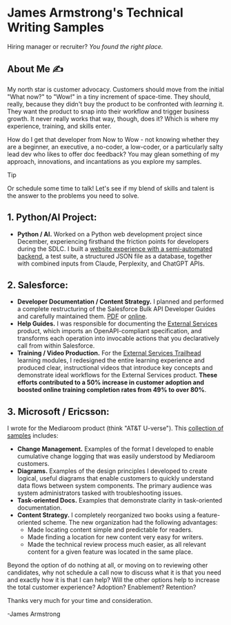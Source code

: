 # James Armstrong's Technical Writing Samples 

Hiring manager or recruiter? _You found the right place._ 

## About Me ✍️
My north star is customer advocacy. Customers should move from the initial "What now?" to "Wow!" in a tiny increment of space-time. They should, really, because they didn't buy the product to be confronted with _learning_ it. They want the product to snap into their workflow and trigger business growth. It never really works that way, though, does it? Which is where my experience, training, and skills enter.

How do I get that developer from Now to Wow - not knowing whether they are a beginner, an executive, a no-coder, a low-coder, or a particularly salty lead dev who likes to offer doc feedback? You may glean something of my approach, innovations, and incantations as you explore my samples.

> [!TIP]
> Or schedule some time to talk! Let's see if my blend of skills and talent is the answer to the problems you need to solve.


## 1. Python/AI Project:
- **Python / AI.** Worked on a Python web development project since December, experiencing firsthand the friction points for developers during the SDLC. I built a [website experience with a semi-automated backend](https://www.findyourcountry.com), a test suite, a structured JSON file as a database, together with combined inputs from Claude, Perplexity, and ChatGPT APIs. 

## 2. Salesforce:
- **Developer Documentation / Content Strategy.** I planned and performed a complete restructuring of the Salesforce Bulk API Developer Guides and carefully maintained them. [PDF](James_Armstrong_Salesforce_Samples_of_Developer_Documentation.pdf) or [online](https://developer.salesforce.com/docs/atlas.en-us.252.0.api_asynch.meta/api_asynch/asynch_api_intro.htm).
- **Help Guides.** I was responsible for documenting the [External Services](https://help.salesforce.com/s/articleView?id=platform.external_services.htm&type=5) product, which imports an OpenAPI-compliant specification, and transforms each operation into invocable actions that you declaratively call from within Salesforce. 
- **Training / Video Production.** For the [External Services Trailhead](https://trailhead.salesforce.com/content/learn/trails/access-business-processes-with-external-services) learning modules, I redesigned the entire learning experience and produced clear, instructional videos that introduce key concepts and demonstrate ideal workflows for the External Services product. **These efforts contributed to a 50% increase in customer adoption and boosted online training completion rates from 49% to over 80%**.

## 3. Microsoft / Ericsson:
I wrote for the Mediaroom product (think "AT&T U-verse"). This [collection of samples](James_Armstrong_Microsoft_Samples.pdf) includes:
- **Change Management.** Examples of the format I developed to enable cumulative change logging that was easily understood by Mediaroom customers.
- **Diagrams.** Examples of the design principles I developed to create logical, useful diagrams that enable customers to quickly understand data flows between system components. The primary audience was system administrators tasked with troubleshooting issues.
- **Task-oriented Docs.** Examples that demonstrate clarity in task-oriented documentation.
- **Content Strategy.** I completely reorganized two books using a feature-oriented scheme. The new organization had the following advantages:
  - Made locating content simple and predictable for readers.
  - Made finding a location for new content very easy for writers.
  - Made the technical review process much easier, as all relevant content for a given feature was located in the same place.

Beyond the option of do nothing at all, or moving on to reviewing other candidates, why not schedule a call now to discuss what it is that you need and exactly how it is that I can help?
Will the other options help to increase the total customer experience? Adoption? Enablement? Retention? 

Thanks very much for your time and consideration.

-James Armstrong
